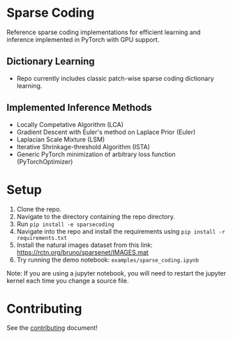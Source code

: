 # Sparse Coding
Reference sparse coding implementations for efficient learning and inference implemented in PyTorch with GPU support. 

## Dictionary Learning
* Repo currently includes classic patch-wise sparse coding dictionary learning.

## Implemented Inference Methods
* Locally Competative Algorithm (LCA)
* Gradient Descent with Euler's method on Laplace Prior (Euler)
* Laplacian Scale Mixture (LSM)
* Iterative Shrinkage-threshold Algorithm (ISTA)
* Generic PyTorch minimization of arbitrary loss function (PyTorchOptimizer)

# Setup
1. Clone the repo.
2. Navigate to the directory containing the repo directory.
3. Run `pip install -e sparsecoding`
4. Navigate into the repo and install the requirements using `pip install -r requirements.txt`
5. Install the natural images dataset from this link: https://rctn.org/bruno/sparsenet/IMAGES.mat
6. Try running the demo notebook: `examples/sparse_coding.ipynb`

Note: If you are using a jupyter notebook, you will need to restart the jupyter kernel each time you change a source file.

# Contributing
See the [contributing](https://github.com/rctn/sparsecoding/blob/main/docs/contributing.md) document!
